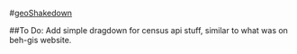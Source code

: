 #[geoShakedown](http://geoshakedown.github.io/)

##To Do:
Add simple dragdown for census api stuff, similar to what was on beh-gis website. 